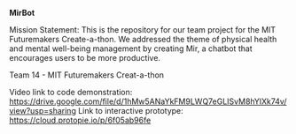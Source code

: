 **MirBot**
 
 Mission Statement: This is the repository for our team project for the MIT Futuremakers Create-a-thon. We addressed the theme of physical health and mental well-being management by creating Mir, a chatbot that encourages users to be more productive.
 
Team 14 - MIT Futuremakers Creat-a-thon

Video link to code demonstration: https://drive.google.com/file/d/1hMw5ANaYkFM9LWQ7eGLISvM8hYlXk74v/view?usp=sharing
Link to interactive prototype: https://cloud.protopie.io/p/6f05ab96fe
